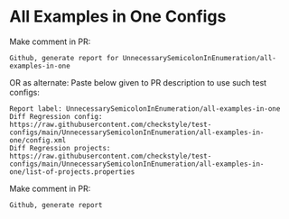 # All Examples in One Configs
Make comment in PR:
```
Github, generate report for UnnecessarySemicolonInEnumeration/all-examples-in-one
```
OR as alternate:
Paste below given to PR description to use such test configs:
```
Report label: UnnecessarySemicolonInEnumeration/all-examples-in-one
Diff Regression config: https://raw.githubusercontent.com/checkstyle/test-configs/main/UnnecessarySemicolonInEnumeration/all-examples-in-one/config.xml
Diff Regression projects: https://raw.githubusercontent.com/checkstyle/test-configs/main/UnnecessarySemicolonInEnumeration/all-examples-in-one/list-of-projects.properties
```
Make comment in PR:
```
Github, generate report
```
